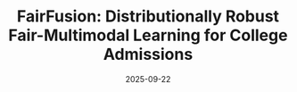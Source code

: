 ---
title: "FairFusion: Distributionally Robust Fair-Multimodal Learning for College Admissions"
collection: publications
date: 2025-09-22
venue: 'WiML Workshop Paper, NeurIPS'
paperurl: 'https://github.com/apriyad1/FairFusion-Distributionally-Robust-Fair-Multimodal-Learning-for-College-Admissions.git'
authors: '**Amisha Priyadarshini**, Sergio Gago-Masague'
category: conferences

---
